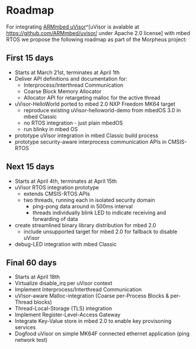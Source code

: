 # Roadmap

For integrating [ARMmbed uVisor](https://github.com/ARMmbed/uvisor/)^[uVisor is avalable at https://github.com/ARMmbed/uvisor/ under Apache 2.0 license] with mbed RTOS we propose the following roadmap as part of the Morpheus project:

## First 15 days
- Starts at March 21st, terminates at April 1th
- Deliver API definitions and documentation for:
    * Interprocess/Interthread Communication
    * Coarse Block Memory Allocator
    * Allocator API for retargeting malloc for the active thread
- uVisor-HelloWorld ported to mbed 2.0 NXP Freedom MK64 target
    * reproduce existing uVisor-helloworld-demo from mbedOS 3.0 in mbed Classic
    * no RTOS integration - just plain mbedOS
    * run blinky in mbed OS
- prototype uVisor integration in mbed Classic build process
- prototype security-aware interprocess communication APIs in CMSIS-RTOS

## Next 15 days
- Starts at April 4th, terminates at April 15th
- uVisor RTOS integration prototype
    * extends CMSIS-RTOS APIs
    * two threads, running each in isolated security domain
        - ping-pong data around in 500ms interval
        - threads individually blink LED to indicate receiving and forwarding of data
- create streamlined binary library distribution for mbed 2.0
    * include unsupported target for mbed 2.0 for fallback to disable uVisor
- debug-LED integration with mbed Classic

## Final 60 days
- Starts at April 18th
- Virtualize disable_irq per uVisor context
- Implement Interprocess/Interthread Communication
- uVisor-aware Malloc-integration (Coarse per-Process Blocks & per-Thread blocks)
- Thread-Local-Storage (TLS) integration
- Implement Register-Level-Access Gateway
- Integrate Key-Value store in mbed 2.0 to enable key provisoning services
- Dogfood uVisor on simple MK64F connected ethernet application (ping network test)
